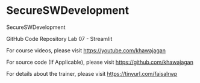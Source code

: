 # SecureSWDevelopment
SecureSWDevelopment

GitHub Code Repository
Lab 07 - Streamlit

For course videos, please visit
https://youtube.com/khawajagan

For source code (If Applicable), please visit
https://github.com/khawajagan

For details about the trainer, please visit
https://tinyurl.com/faisalrwp
